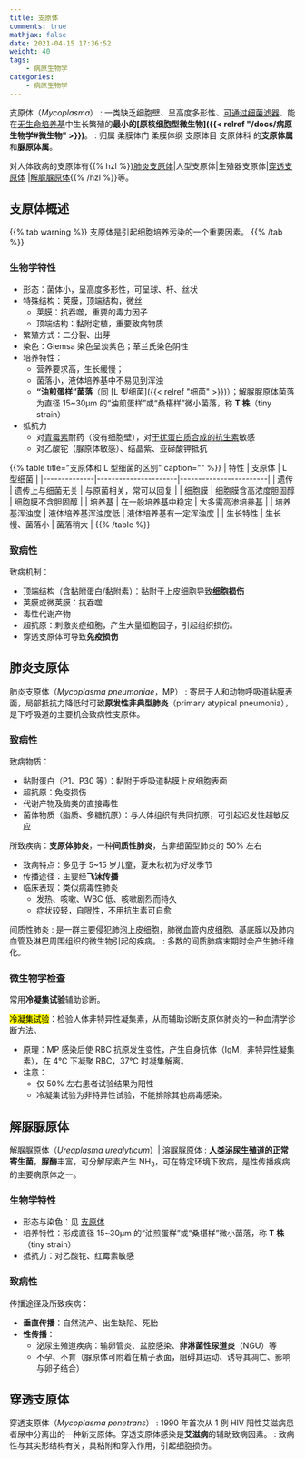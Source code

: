 ```yaml
---
title: 支原体
comments: true
mathjax: false
date: 2021-04-15 17:36:52
weight: 40
tags:
    - 病原生物学
categories:
    - 病原生物学
---
```


支原体（*Mycoplasma*）
: 一类缺乏细胞壁、呈高度多形性、<ins>可通过细菌滤器</ins>、能在<ins>无生命培养基</ins>中生长繁殖的**最小的[原核细胞型微生物]({{< relref "/docs/病原生物学#微生物" >}})**。
: 归属 柔膜体门 柔膜体纲 支原体目 支原体科 的**支原体属**和**脲原体属**。

对人体致病的支原体有{{% hzl %}}[肺炎支原体](#肺炎支原体)|人型支原体|生殖器支原体|[穿透支原体](#穿透支原体) |[解脲脲原体](#解脲脲原体){{% /hzl %}}等。

<!--more-->

## 支原体概述

{{% tab warning %}}
支原体是引起细胞培养污染的一个重要因素。
{{% /tab %}}

### 生物学特性

- 形态：菌体小，呈高度多形性，可呈球、杆、丝状
- 特殊结构：荚膜，顶端结构，微丝
    - 荚膜：抗吞噬，重要的毒力因子
    - 顶端结构：黏附定植，重要致病物质
- 繁殖方式：二分裂、出芽
- 染色：Giemsa 染色呈淡紫色；革兰氏染色阴性
- 培养特性：
    - 营养要求高，生长缓慢；
    - 菌落小，液体培养基中不易见到浑浊
    - **“油煎蛋样”菌落**（同 [L 型细菌]({{< relref "细菌" >}})）；解脲脲原体菌落为直径 15\~30μm 的“油煎蛋样”或“桑椹样”微小菌落，称 **T 株**（tiny strain）
- 抵抗力
    - 对<ins>青霉素</ins>耐药（没有细胞壁），对<ins>干扰蛋白质合成的抗生素</ins>敏感
    - 对乙酸铊（脲原体敏感）、结晶紫、亚碲酸钾抵抗

{{% table title="支原体和 L 型细菌的区别" caption="" %}}
| 特性         | 支原体               | L 型细菌               |
|--------------|----------------------|------------------------|
| 遗传         | 遗传上与细菌无关     | 与原菌相关，常可以回复 |
| 细胞膜       | 细胞膜含高浓度胆固醇 | 细胞膜不含胆固醇       |
| 培养基       | 在一般培养基中稳定   | 大多需高渗培养基       |
| 培养基浑浊度 | 液体培养基浑浊度低   | 液体培养基有一定浑浊度 |
| 生长特性     | 生长慢、菌落小       | 菌落稍大               |
{{% /table %}}

### 致病性

致病机制：
- 顶端结构（含黏附蛋白/黏附素）：黏附于上皮细胞导致**细胞损伤**
- 荚膜或微荚膜：抗吞噬
- 毒性代谢产物
- 超抗原：刺激炎症细胞，产生大量细胞因子，引起组织损伤。
- 穿透支原体可导致**免疫损伤**

## 肺炎支原体

肺炎支原体（*Mycoplasma pneumoniae*，MP）
: 寄居于人和动物呼吸道黏膜表面，局部抵抗力降低时可致**原发性非典型肺炎**（primary atypical pneumonia），是下呼吸道的主要机会致病性支原体。

### 致病性

致病物质：
- 黏附蛋白（P1、P30 等）：黏附于呼吸道黏膜上皮细胞表面
- 超抗原：免疫损伤
- 代谢产物及酶类的直接毒性
- 菌体物质（脂质、多糖抗原）：与人体组织有共同抗原，可引起迟发性超敏反应

所致疾病：**支原体肺炎**，一种**间质性肺炎**，占非细菌型肺炎的 50% 左右
- 致病特点：多见于 5~15 岁儿童，夏未秋初为好发季节
- 传播途径：主要经**飞沫传播**
- 临床表现：类似病毒性肺炎
    - 发热、咳嗽、WBC 低、咳嗽剧烈而持久
    - 症状较轻，<ins>自限性</ins>，不用抗生素可自愈

间质性肺炎
: 是一群主要侵犯肺泡上皮细胞，肺微血管内皮细胞、基底膜以及肺内血管及淋巴周围组织的微生物引起的疾病。
: 多数的间质肺病末期时会产生肺纤维化。

### 微生物学检查

常用**冷凝集试验**辅助诊断。

<mark>冷凝集试验</mark>：检验人体非特异性凝集素，从而辅助诊断支原体肺炎的一种血清学诊断方法。
- 原理：MP 感染后使 RBC 抗原发生变性，产生自身抗体（IgM，非特异性凝集素），在 4℃ 下凝聚 RBC，37℃ 时凝集解离。
- 注意：
    - 仅 50% 左右患者试验结果为阳性
    - 冷凝集试验为非特异性试验，不能排除其他病毒感染。

## 解脲脲原体

解脲脲原体（*Ureaplasma urealyticum*）| 溶脲脲原体
: **人类泌尿生殖道的正常寄生菌**，**脲酶**丰富，可分解尿素产生 NH<sub>3</sub>，可在特定环境下致病，是性传播疾病的主要病原体之一。

### 生物学特性

- 形态与染色：见 [支原体](#支原体概述)
- 培养特性：形成直径 15\~30μm 的“油煎蛋样”或“桑椹样”微小菌落，称 **T 株**（tiny strain）
- 抵抗力：对乙酸铊、红霉素敏感

### 致病性

传播途径及所致疾病：
- **垂直传播**：自然流产、出生缺陷、死胎
- **性传播**：
    - 泌尿生殖道疾病：输卵管炎、盆腔感染、**非淋菌性尿道炎**（NGU）等
    - 不孕、不育（脲原体可附着在精子表面，阻碍其运动、诱导其凋亡、影响与卵子结合）

## 穿透支原体

穿透支原体（*Mycoplasma penetrans*）
: 1990 年首次从 1 例 HIV 阳性艾滋病患者尿中分离出的一种新支原体。穿透支原体感染是**艾滋病**的辅助致病因素。
: 致病性与其尖形结构有关，具粘附和穿入作用，引起细胞损伤。
